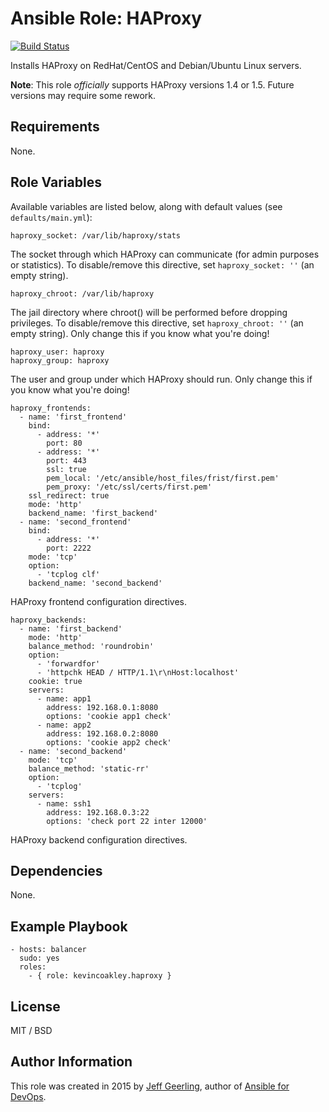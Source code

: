 # Ansible Role: HAProxy

[![Build Status](https://travis-ci.org/kevincoakley/ansible-role-haproxy.svg)](https://travis-ci.org/kevincoakley/ansible-role-haproxy)

Installs HAProxy on RedHat/CentOS and Debian/Ubuntu Linux servers.

**Note**: This role _officially_ supports HAProxy versions 1.4 or 1.5. Future versions may require some rework.

## Requirements

None.

## Role Variables

Available variables are listed below, along with default values (see `defaults/main.yml`):

    haproxy_socket: /var/lib/haproxy/stats

The socket through which HAProxy can communicate (for admin purposes or statistics). To disable/remove this directive, set `haproxy_socket: ''` (an empty string).

    haproxy_chroot: /var/lib/haproxy

The jail directory where chroot() will be performed before dropping privileges. To disable/remove this directive, set `haproxy_chroot: ''` (an empty string). Only change this if you know what you're doing!

    haproxy_user: haproxy
    haproxy_group: haproxy

The user and group under which HAProxy should run. Only change this if you know what you're doing!

    haproxy_frontends: 
      - name: 'first_frontend'
        bind:
          - address: '*'
            port: 80
          - address: '*'
            port: 443
            ssl: true
            pem_local: '/etc/ansible/host_files/frist/first.pem'
            pem_proxy: '/etc/ssl/certs/first.pem'
        ssl_redirect: true
        mode: 'http'
        backend_name: 'first_backend'
      - name: 'second_frontend'
        bind:
          - address: '*'
            port: 2222
        mode: 'tcp'
        option:
          - 'tcplog clf'
        backend_name: 'second_backend'
    

HAProxy frontend configuration directives.

    haproxy_backends:
      - name: 'first_backend'
        mode: 'http'
        balance_method: 'roundrobin'
        option:
          - 'forwardfor'
          - 'httpchk HEAD / HTTP/1.1\r\nHost:localhost'
        cookie: true
        servers:
          - name: app1
            address: 192.168.0.1:8080
            options: 'cookie app1 check'
          - name: app2
            address: 192.168.0.2:8080
            options: 'cookie app2 check'
      - name: 'second_backend'
        mode: 'tcp'
        balance_method: 'static-rr'
        option:
          - 'tcplog'
        servers:
          - name: ssh1
            address: 192.168.0.3:22
            options: 'check port 22 inter 12000'

HAProxy backend configuration directives.

## Dependencies

None.

## Example Playbook

    - hosts: balancer
      sudo: yes
      roles:
        - { role: kevincoakley.haproxy }

## License

MIT / BSD

## Author Information

This role was created in 2015 by [Jeff Geerling](http://jeffgeerling.com/), author of [Ansible for DevOps](http://ansiblefordevops.com/).
